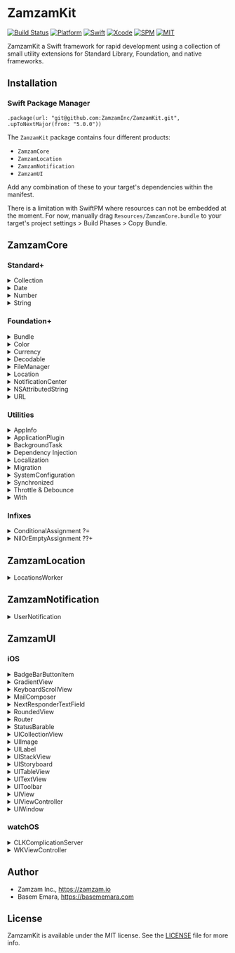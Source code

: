 # ZamzamKit

[![Build Status](https://api.travis-ci.org/ZamzamInc/ZamzamKit.svg?branch=master)](https://travis-ci.org/ZamzamInc/ZamzamKit)
[![Platform](https://img.shields.io/badge/platform-ios%20%7C%20macos%20%7C%20watchos%20%7C%20tvos-lightgrey)](https://github.com/ZamzamInc/ZamzamKit)
[![Swift](https://img.shields.io/badge/Swift-5-orange.svg)](https://swift.org)
[![Xcode](https://img.shields.io/badge/Xcode-11-blue.svg)](https://developer.apple.com/xcode)
[![SPM](https://img.shields.io/badge/SPM-Compatible-blue)](https://swift.org/package-manager)
[![MIT](https://img.shields.io/badge/License-MIT-red.svg)](https://opensource.org/licenses/MIT)

ZamzamKit a Swift framework for rapid development using a collection of small utility extensions for Standard Library, Foundation, and native frameworks.

## Installation

### Swift Package Manager

`.package(url: "git@github.com:ZamzamInc/ZamzamKit.git", .upToNextMajor(from: "5.0.0"))` 

The `ZamzamKit` package contains four different products:
* `ZamzamCore`
* `ZamzamLocation`
* `ZamzamNotification`
* `ZamzamUI`

Add any combination of these to your target's dependencies within the manifest.

There is a limitation with SwiftPM where resources can not be embedded at the moment. For now, manually drag `Resources/ZamzamCore.bundle` to your target's project settings > Build Phases > Copy Bundle.

## ZamzamCore

### Standard+

<details>
<summary>Collection</summary>

> Get distinct elements from an array:
```swift
[1, 1, 3, 3, 5, 5, 7, 9, 9].distinct // [1, 3, 5, 7, 9]
```

> Remove an element from an array by the value:
```swift
var array = ["a", "b", "c", "d", "e"]
array.remove("c")
array // ["a", "b", "d", "e"]
```

> Easily get the array version of an array slice:
```swift
["a", "b", "c", "d", "e"].prefix(3).array
```

> Safely retrieve an element at the given index if it exists:
```swift
// Before
if let items = tabBarController.tabBar.items, items.count > 4 {
    items[3].selectedImage = UIImage("my-image")
}
```
```swift
// After
tabBarController.tabBar.items?[safe: 3]?.selectedImage = UIImage("my-image")

[1, 3, 5, 7, 9][safe: 1] // Optional(3)
[1, 3, 5, 7, 9][safe: 12] // nil
```

> Determine if a value is contained within the array of equatable values:
```swift
"b".within(["a", "b", "c"]) // true

let status: OrderStatus = .cancelled
status.within([.requeseted, .accepted, .inProgress]) // false
```
</details>

<details>
<summary>Date</summary>

> Determine if a date is in the past or future:
```swift
Date(timeIntervalSinceNow: -100).isPast -> true
Date(timeIntervalSinceNow: 100).isPast -> false

Date(timeIntervalSinceNow: 100).isFuture -> true
Date(timeIntervalSinceNow: -100).isFuture -> false
```

> Determine if a date is today, yesterday, or tomorrow:
```swift
Date().isToday -> true
Date(timeIntervalSinceNow: -90_000).isYesterday -> true
Date(timeIntervalSinceNow: 90_000).isTomorrow -> true
```

> Determine if a date is within a weekday or weekend period:
```swift
Date().isWeekday -> false
Date().isWeekend -> true
```

> Get the beginning or end of the day:
```swift
Date().startOfDay -> "2018/11/21 00:00:00"
Date().endOfDay -> "2018/11/21 23:59:59"
```

> Get the beginning or end of the month:
```swift
Date().startOfMonth -> "2018/11/01 00:00:00"
Date().endOfMonth -> "2018/11/30 23:59:59"
```

> Determine if a date is current:
```swift
let date = Date(fromString: "2018/03/22 09:40")
date.isCurrentWeek
date.isCurrentMonth
date.isCurrentYear
```

> Determine if a date is between two other dates:
```swift
let date = Date()
let date1 = Date(timeIntervalSinceNow: 1000)
let date2 = Date(timeIntervalSinceNow: -1000)

date.isBetween(date1, date2) -> true
```

> Use specific calendar for data manipulations:
```swift
let date = Date(fromString: "2018/03/22 09:40")
let calendar = Calendar(identifier: .chinese)

date.isToday(for: calendar)
date.isWeekday(for: calendar)
date.isCurrentMonth(for: calendar)
date.isToday(for: calendar)
date.startOfDay(for: calendar)
date.startOfMonth(for: calendar)
```

> Determine if a date is beyond a specified time window:
```swift
let date = Date(fromString: "2018/03/22 09:40")
let fromDate = Date(fromString: "2018/03/22 09:30")

date.isBeyond(fromDate, bySeconds: 300) -> true
date.isBeyond(fromDate, bySeconds: 1200) -> false
```

> Create a date from a string:
```swift
Date(fromString: "2018/11/01 18:15")
Date(fromString: "1440/03/01 18:31", calendar: Calendar(identifier: .islamic))
```

> Format a date to a string:
```swift
Date().string(format: "MMM d, h:mm a") -> "Jan 3, 8:43 PM"
Date().string(style: .full, calendar: Calendar(identifier: .hebrew)) -> "Friday, 1 Kislev 5779"
```

> Format a time interval to display as a timer.
```swift
let date = Date(fromString: "2016/03/22 09:45")
let fromDate = Date(fromString: "2016/03/22 09:40")

date.timerString(from: fromDate)

// Prints "00:05:00"
```

> Get the decimal representation of the time:
```swift
Date(fromString: "2018/10/23 18:15").timeToDecimal -> 18.25
```

> Increment years, months, days, hours, or minutes:
```swift
let date = Date()
date + .years(1)
date + .months(2)
date - .days(4)
date - .hours(6)
date + .minutes(12)
date + .days(5, Calendar(identifier: .chinese))
```

> Convert between time interval units:
```swift
let diff = date.timeIntervalSince(date2) -> 172,800 seconds
diff.minutes -> 2,800 minutes
diff.hours -> 48 hours
diff.days -> 2 days
```

> Time zone context and offset:
```swift
let timeZone = TimeZone(identifier: "Europe/Paris")
timeZone?.isCurrent -> false
timeZone?.offsetFromCurrent -> -21600
```

> Normalize date calculations and data storage:
```swift
let timeZone: TimeZone = .posix // GMT
let locale: Locale = .posix // en_US_POSIX
```
</details>

<details>
<summary>Number</summary>

> Round doubles, floats, or any floating-point type:
```swift
123.12312421.rounded(toPlaces: 3) -> 123.123
Double.pi.rounded(toPlaces: 2) -> 3.14
```
</details>

<details>
<summary>String</summary>

> Create a new random string of given length:
```swift
String(random: 10) // "zXWG4hSgL9"
String(random: 4, prefix: "PIN-") // "PIN-uSjm"
```

> Safely use subscript indexes and ranges on strings:
```swift
let value = "Abcdef123456"
value[3] // "d"
value[3..<6] // "def"
value[3...6] // "def1"
value[3...] // "def123456"
value[3...99] // nil
value[99] // nil
```

> Validate string against common formats:
```swift
"test@example.com".isEmail // true
"123456789".isNumber // true
"zamzam".isAlpha // true
"zamzam123".isAlphaNumeric // true
```

> Remove spaces or new lines from both ends:
```swift
" Abcdef123456 \n\r  ".trimmed // "Abcdef123456"
```

> Truncate to a given number of characters:
```swift
"Abcdef123456".truncated(3) // "Abc..."
"Abcdef123456".truncated(6, trailing: "***") // "Abcdef***"
```

> Determine if a given value is contained:
```swift
"1234567890".contains("567") // true
"abc123xyz".contains("ghi") // false
```

> Injects a separator every nth characters:
```swift
"1234567890".separated(every: 2, with: "-") // "12-34-56-78-90"
```

> Match using a regular expression pattern:
```swift
"1234567890".match(regex: "^[0-9]+?$") // true
"abc123xyz".match(regex: "^[A-Za-z]+$") // false
```

> Replace occurrences of a regular expression pattern:
```swift
"aa1bb22cc3d888d4ee5".replacing(regex: "\\d", with: "*") // "aa*bb**cc*d***d*ee*"
```

> Remove HTML for plain text:
```swift
"<p>This is <em>web</em> content with a <a href=\"http://example.com\">link</a>.</p>".htmlStripped // "This is web content with a link."
```

> Encoders and decoders:
```swift
value.urlEncoded
value.urlDecoded
value.htmlDecoded
value.base64Encoded
value.base64Decoded
value.base64URLEncoded
```

> Easily get the string version of substring:
```swift
"hello world".prefix(5).string
```

> Determine if an optional string is `nil` or has no characters
```swift
var value: String? = "test 123"
value.isNilOrEmpty
```

> Strongly-typed string keys:
```swift
// First define keys
extension String.Keys {
    static let testString = String.Key<String?>("testString")
    static let testInt = String.Key<Int?>("testInt")
    static let testBool = String.Key<Bool?>("testBool")
    static let testArray = String.Key<[Int]?>("testArray")
}

// Create method or subscript for any type
extension UserDefaults {
    
    subscript<T>(key: String.Key<T?>) -> T? {
        get { object(forKey: key.name) as? T }
        
        set {
            guard let value = newValue else { return remove(key) }
            set(value, forKey: key.name)
        }
    }
}

// Then use strongly-typed values
let testString: String? = UserDefaults.standard[.testString]
let testInt: Int? = UserDefaults.standard[.testInt]
let testBool: Bool? = UserDefaults.standard[.testBool]
let testArray: [Int]? = UserDefaults.standard[.testArray]
```
</details>

### Foundation+

<details>
<summary>Bundle</summary>

> Get the string from a file within any bundle:
```swift
Bundle.main.string(file: "Test.txt") // "This is a test. Abc 123.\n"
```

> Get a generic array from a property list file within any bundle:

```swift
let values: [String] = Bundle.main.array(plist: "Array.plist")

values[0] // "Abc"
values[1] // "Def"
values[2] // "Ghi"
```

![Image of BundleArray](./Assets/Documentation/Images/BundleArray.png)

```swift
let values: [[String: Any]] = Bundle.main.array(plist: "Things.plist")

values[0]["id"] as? Int // 1
values[0]["name"] as? String // "Test 1"
values[0]["description"] as? String // "This is a test for 1.")

values[1]["id"] as? Int // 2)
values[1]["name"] as? String // "Test 2")
values[1]["description"] as? String // "This is a test for 2.")

values[2]["id"] as? Int // 3)
values[2]["name"] as? String // "Test 3")
values[2]["description"] as? String // "This is a test for 3.")
```

![Image of BundleArray](./Assets/Documentation/Images/BundleArray2.png)

> Get a dictionary from a property list file within any bundle:
```swift
let values: [String: Any] = Bundle.main.contents(plist: "Settings.plist")

values["MyString1"] as? String // "My string value 1."
values["MyNumber1"] as? Int // 123
values["MyBool1"] as? Bool // false
values["MyDate1"] as? Date // 2018-11-21 15:40:03 +0000
```

![Image of BundleDictionary](./Assets/Documentation/Images/BundleDictionary.png)
</details>

<details>
<summary>Color</summary>

> Additional color initializers:
```swift
UIColor(hex: 0x990000)
UIColor(hex: 0x4286F4)
UIColor(rgb: (66, 134, 244))
UIColor.random
```
</details>

<details>
<summary>Currency</summary>

> A formatter that converts between numeric values and their textual currency representations:
```swift
let formatter = CurrencyFormatter()
formatter.string(fromAmount: 123456789.987) // "$123,456,789.99"

let formatter2 = CurrencyFormatter(for: Locale(identifier: "fr-FR"))
formatter2.string(fromCents: 123456789) // "1 234 567,89 €"
```
</details>

<details>
<summary>Decodable</summary>

> Get a value of the type you specify, decoded from a JSON string.
```swift
let jsonString = "{\"test1\":29,\"test2\":62,\"test3\":33,\"test4\":24,\"test5\":14,\"test6\":72}"
let jsonObject: [String: Int] = jsonString.decode()

// Result
[
    "test1": 29,
    "test2": 62,
    "test3": 33,
    "test4": 24,
    "test5": 14,
    "test6": 72
]
```

> Get a type-erased `Decodable` value:
```swift
let json = """
{
    "boolean": true,
    "integer": 1,
    "double": 3.14159265358979323846,
    "string": "Abc123",
    "date": "2018-12-05T15:28:25+00:00",
    "array": [1, 2, 3],
    "nested": {
        "a": "alpha",
        "b": "bravo",
        "c": "charlie"
    }
}
""".data(using: .utf8)

let decoder = JSONDecoder()
let dictionary = try decoder.decode([String: AnyDecodable].self, from: json)

dictionary["boolean"].value // true
dictionary["integer"].value // 1
dictionary["string"].value // Abc123
```
</details>

<details>
<summary>FileManager</summary>

> Get URL or file system path for a file:
```swift
FileManager.default.url(of: fileName, from: .documentDirectory)
FileManager.default.path(of: fileName, from: .cachesDirectory)
```

> Get URL or file system paths of files within a directory:
```swift
FileManager.default.urls(from: .documentDirectory)
FileManager.default.paths(from: .downloadsDirectory)
```

> Retrieve a file remotely and persist to local disk:
```swift
FileManager.default.download(from: "http://example.com/test.pdf") { url, response, error in
    // The `url` parameter represents location on local disk where remote file was downloaded.
}
```
</details>

<details>
<summary>Location</summary>

> Get the location details for coordinates:
```swift
CLLocation(latitude: 43.6532, longitude: -79.3832).geocoder { meta in
    print(meta.locality)
    print(meta.country)
    print(meta.countryCode)
    print(meta.timezone)
    print(meta.administrativeArea)
}
```

> Get the closest or farthest location from a list of coordinates:
```swift
let coordinates = [
    CLLocationCoordinate2D(latitude: 43.6532, longitude: -79.3832),
    CLLocationCoordinate2D(latitude: 59.9094, longitude: 10.7349),
    CLLocationCoordinate2D(latitude: 35.7750, longitude: -78.6336),
    CLLocationCoordinate2D(latitude: 33.720817, longitude: 73.090032)
]

coordinates.closest(to: homeCoordinate)
coordinates.farthest(from: homeCoordinate)
```

> Approximate comparison of coordinates rounded to 3 decimal places (about 100 meters):
```swift
let coordinate1 = CLLocationCoordinate2D(latitude: 43.6532, longitude: -79.3832)
let coordinate2 = CLLocationCoordinate2D(latitude: 43.6531, longitude: -79.3834)
let coordinate3 = CLLocationCoordinate2D(latitude: 43.6522, longitude: -79.3822)

coordinate1 ~~ coordinate2 // true
coordinate1 ~~ coordinate3 // false
```

> Determine if location services is enabled and authorized for always or when in use:
```swift
CLLocationManager.isAuthorized // bool
```
</details>

<details>
<summary>NotificationCenter</summary>

> Shorthand to post and observer functions:
```swift
let notificationCenter: NotificationCenter = .default

// Before
notificationCenter.post(name: .MyCustomNotificationKey, object: nil, userInfo: nil)
notificationCenter.addObserver(self, selector: #selector(willEnterForeground), name: UIApplication.willEnterForegroundNotification, object: nil)
notificationCenter.removeObserver(self, name: UIApplication.willEnterForegroundNotification, object: nil)

// After
notificationCenter.post(name: .MyCustomNotificationKey)
notificationCenter.addObserver(for: UIApplication.willEnterForegroundNotification, selector: #selector(willEnterForeground), from: self)
notificationCenter.removeObserver(for: UIApplication.willEnterForegroundNotification, from: self)
```
</details>

<details>
<summary>NSAttributedString</summary>

> Easily get the attributed string version of a string:
```swift
"Abc".attributed
"Lmn".mutableAttributed
"Xyz".mutableAttributed([
    .font: UIFont.italicSystemFont(ofSize: .systemFontSize),
    .foregroundColor: UIColor.green
])
```

> Add attributed strings together:
```swift
label.attributedText = "Abc".attributed + " def " +
    "ghi".mutableAttributed([
        .underlineStyle: NSUnderlineStyle.single.rawValue
    ])
```
</details>

<details>
<summary>URL</summary>

> Append or remove query string parameters:
```swift
let url = URL(string: "https://example.com?abc=123&lmn=tuv&xyz=987")

url?.appendingQueryItem("def", value: "456") // "https://example.com?abc=123&lmn=tuv&xyz=987&def=456"
url?.appendingQueryItem("xyz", value: "999") // "https://example.com?abc=123&lmn=tuv&xyz=999"

url?.appendingQueryItems([
    "def": "456",
    "jkl": "777",
    "abc": "333",
    "lmn": nil
]) -> "https://example.com?xyz=987&def=456&abc=333&jkl=777"

url?.removeQueryItem("xyz") // "https://example.com?abc=123&lmn=tuv"
```
</details>

### Utilities

<details>
<summary>AppInfo</summary>

> Get details of the current app:
```swift
struct SomeStruct: AppInfo {

}

let someStruct = SomeStruct()

someStruct.appDisplayName -> "Zamzam App"
someStruct.appBundleID -> "io.zamzam.app"
someStruct.appVersion -> "1.0.0"
someStruct.appBuild -> "23"
someStruct.isInTestFlight -> false
someStruct.isRunningOnSimulator -> false
```
</details>

<details>
<summary>ApplicationPlugin</summary>

> Split up `AppDelegate` into [plugins](https://basememara.com/pluggable-appdelegate-services/) (also available for `WKExtensionDelegate`):
```swift
// Subclass to pass lifecycle events to loaded plugins
@UIApplicationMain
class AppDelegate: ApplicationPluginDelegate {

    override func plugins() -> [ApplicationPlugin] {
        [
            LoggerPlugin(),
            NotificationPlugin()
        ]
    }
}
```
```swift
// Each application plugin has access to the AppDelegate lifecycle events
final class LoggerPlugin: ApplicationPlugin {
    private let log = Logger()
 
    func application(_ application: UIApplication, willFinishLaunchingWithOptions launchOptions: [UIApplicationLaunchOptionsKey: Any]?) -> Bool {
        log.config(for: application)
        return true
    }
    
    func application(_ application: UIApplication, didFinishLaunchingWithOptions launchOptions: [UIApplicationLaunchOptionsKey : Any]?) -> Bool {
        log.info("App did finish launching.")
        return true
    }
    
    func applicationDidReceiveMemoryWarning(_ application: UIApplication) {
        log.warn("App did receive memory warning.")
    }
    
    func applicationWillTerminate(_ application: UIApplication) {
        log.warn("App will terminate.")
    }
}
```
</details>

<details>
<summary>BackgroundTask</summary>

> Easily execute a [long-running background task](https://developer.apple.com/documentation/uikit/uiapplication/1623031-beginbackgroundtask):
```swift
BackgroundTask.run(for: application) { task in
    // Perform finite-length task...
    task.end()
}
```
</details>

<details>
<summary>Dependency Injection</summary>

> Lightweight dependency injection via property wrapper ([read more](https://basememara.com/swift-dependency-injection-via-property-wrapper/)):
```swift
class AppDelegate: UIResponder, UIApplicationDelegate {
 
    private let dependencies = Dependencies {
        Module { WidgetModule() as WidgetModuleType }
        Module { SampleModule() as SampleModuleType }
    }
    
    override init() {
        super.init()
        dependencies.build()
    }
}

// Some time later...

class ViewController: UIViewController {
    
    @Inject private var widgetService: WidgetServiceType
    @Inject private var sampleService: SampleServiceType
    
    override func viewDidLoad() {
        super.viewDidLoad()
        
        print(widgetService.test())
        print(sampleService.test())
    }
}
```
</details>

<details>
<summary>Localization</summary>

> Strongly-typed localizable keys that's also `XLIFF` export friendly ([read more](https://basememara.com/swifty-localization-xcode-support/)):
```swift
// First define localization keys
extension Localizable {
    static let ok = Localizable(NSLocalizedString("ok.dialog", comment: "OK text for dialogs"))
    static let cancel = Localizable(NSLocalizedString("cancel.dialog", comment: "Cancel text for dialogs"))
    static let next = Localizable(NSLocalizedString("next.dialog", comment: "Next text for dialogs"))
}

// Then use strongly-typed localization keys
myLabel1.text = .localized(.ok)
myLabel2.text = .localized(.cancel)
myLabel3.text = .localized(.next)
```
</details>

<details>
<summary>Migration</summary>

> Manages blocks of code that only need to run once on version updates in apps:
```swift
@UIApplicationMain
class AppDelegate: UIResponder, UIApplicationDelegate {

    var window: UIWindow?
    let migration = Migration()

    func application(_ application: UIApplication, willFinishLaunchingWithOptions launchOptions: [UIApplication.LaunchOptionsKey: Any]? = nil) -> Bool {
        migration
            .performUpdate {
                print("Migrate update occurred.")
            }
            .perform(forVersion: "1.0") {
                print("Migrate to 1.0 occurred.")
            }
            .perform(forVersion: "1.7") {
                print("Migrate to 1.7 occurred.")
            }
            .perform(forVersion: "2.4") {
                print("Migrate to 2.4 occurred.")
            }
            
        return true
    }
}
```
</details>

<details>
<summary>SystemConfiguration</summary>

> Determine if the device is connected to a network:
```swift
import SystemConfiguration

SCNetworkReachability.isOnline
```
</details>

<details>
<summary>Synchronized</summary>

> A thread-safe value that handles concurrent reads and writes ([read more](https://basememara.com/creating-thread-safe-generic-values-in-swift/)):
```swift
var temp = Synchronized<Int>(0)

DispatchQueue.concurrentPerform(iterations: 1_000_000) { index in
    temp.value { $0 += 1 }
}

XCTAssertEqual(temp.value, 1_000_000) // true
```
</details>

<details>
<summary>Throttle & Debounce</summary>

> A throttler that will ignore work items until the time limit for the preceding call is over:
```swift
let limiter = Throttler(limit: 5)
var value = 0

limiter.execute {
    value += 1
}

limiter.execute {
    value += 1
}

limiter.execute {
    value += 1
}

sleep(5)

limiter.execute {
    value += 1
}

// value == 2
```

> A debouncer that will delay work items until time limit for the preceding call is over:
```swift
let limiter = Debouncer(limit: 5)
var value = ""

func sendToServer() {
    limiter.execute {
        // Sends to server after no typing for 5 seconds
        // instead of once per character, so:
        value == "hello" -> true
    }
}

value.append("h")
sendToServer() // Waits until 5 seconds

value.append("e")
sendToServer() // Waits until 5 seconds

value.append("l")
sendToServer() // Waits until 5 seconds

value.append("l")
sendToServer() // Waits until 5 seconds

value.append("o")
sendToServer() // Fires after 5 seconds
```
</details>

<details>
<summary>With</summary>

> Set properties with closures just after initializing:
```swift
let paragraph = NSMutableParagraphStyle().with {
    $0.alignment = .center
    $0.lineSpacing = 8
}

let label = UILabel().with {
    $0.textAlignment = .center
    $0.textColor = UIColor.black
    $0.text = "Hello, World!"
}

UITabBar.appearance().with {
    $0.barStyle = .dark
    $0.tintColor = .blue
}
```
</details>

### Infixes

<details>
<summary>ConditionalAssignment ?=</summary>

> Assign a value if not nil:
```swift
var test: Int? = 123
var value: Int? = nil

test ?= value
// test == 123

value = 456
test ?= value
// test == 456
```
</details>

<details>
<summary>NilOrEmptyAssignment ??+</summary>

> Assign a value if not nil or empty:
```swift
var test: String
var value: String?

test = value ??+ "Abc"
// test == "Abc"

value = ""
test = value ??+ "Abc"
// test == "Abc"

value = "Xyz"
test = value ??+ "Abc"
// test == "Xyz"
```
</details>

## ZamzamLocation

<details>
<summary>LocationsWorker</summary>

> Location worker that offers easy authorization and observable closures ([read more](https://basememara.com/swifty-locations-observables/)):
```swift
class LocationViewController: UIViewController {

    @IBOutlet weak var outputLabel: UILabel!
    
    var locationsWorker: LocationsWorkerType = LocationsWorker(
        desiredAccuracy: kCLLocationAccuracyThreeKilometers,
        distanceFilter: 1000
    )
    
    override func viewDidAppear(_ animated: Bool) {
        super.viewDidAppear(animated)
        
        locationsWorker.addObserver(locationObserver)
        locationsWorker.addObserver(headingObserver)
        
        locationsWorker.requestAuthorization(
            for: .whenInUse,
            startUpdatingLocation: true,
            completion: { granted in
                guard granted else { return }
                self.locationsWorker.startUpdatingHeading()
            }
        )
    }
    
    override func viewWillDisappear(_ animated: Bool) {
        super.viewWillDisappear(animated)
        locationsWorker.removeObservers()
    }
    
    deinit {
        locationsWorker.removeObservers()
    }
}

extension LocationViewController {
    
    var locationObserver: Observer<LocationsWorker.LocationHandler> {
        return Observer { [weak self] in
            self?.outputLabel.text = $0.description
        }
    }
    
    var headingObserver: Observer<LocationsWorker.HeadingHandler> {
        return Observer {
            print($0.description)
        }
    }
}
```
</details>

## ZamzamNotification

<details>
<summary>UserNotification</summary>

> Registers the local and remote notifications with the categories and actions it supports:
```swift
UNUserNotificationCenter.current().register(
    delegate: self,
    categories: [
        "order": [
            UNNotificationAction(
                identifier: "confirmAction",
                title: "Confirm",
                options: [.foreground]
            )
        ],
        "chat": [
            UNTextInputNotificationAction(
                identifier: "replyAction",
                title: "Reply",
                options: [],
                textInputButtonTitle: "Send",
                textInputPlaceholder: "Type your message"
            )
        ],
        "offer": nil
    ],
    authorizations: [.alert, .badge, .sound],
    completion: { granted in
        granted
            ? log(debug: "Authorization for notification succeeded.")
            : log(warn: "Authorization for notification not given.")
    }
)
```

> Get a list of all pending or delivered user notifications:
```swift
UNUserNotificationCenter.current().getNotificationRequests { notifications in
    notifications.forEach {
        print($0.identifier)
    }
}
```

> Find the pending or delivered notification request by identifier:
```swift
UNUserNotificationCenter.current().get(withIdentifier: "abc123") {
    print($0?.identifier)
}

UNUserNotificationCenter.current().get(withIdentifiers: ["abc123", "xyz789"]) {
    $0.forEach {
        print($0.identifier)
    }
}
```

> Determine if the pending or delivered notification request exists:
```swift
UNUserNotificationCenter.current().exists(withIdentifier: "abc123") {
    print("Does notification exist: \($0)")
}
```

> Schedules local notifications for delivery:
```swift
UNUserNotificationCenter.current().add(
    body: "This is the body for time interval",
    timeInterval: 5
)

UNUserNotificationCenter.current().add(
    body: "This is the body for time interval",
    title: "This is the snooze title",
    timeInterval: 60,
    identifier: "abc123-main"
)

UNUserNotificationCenter.current().add(
    body: "This is the body for time interval",
    title: "This is the misc1 title",
    timeInterval: 60,
    identifier: "abc123-misc1",
    category: "misc1Category"
)

UNUserNotificationCenter.current().add(
    body: "This is the body for time interval",
    title: "This is the misc2 title",
    timeInterval: 60,
    identifier: "abc123-misc2",
    category: "misc2Category",
    userInfo: [
        "id": post.id,
        "link": post.link,
        "mediaURL": mediaURL
    ],
    completion: { error in
        guard error == nil else { return }
        // Added successfully
    }
)

UNUserNotificationCenter.current().add(
    date: Date(timeIntervalSinceNow: 5),
    body: "This is the body for date",
    repeats: .minute,
    identifier: "abc123-repeat"
)
```

> Get a remote image from the web and convert to a user notification attachment:
```swift
UNNotificationAttachment.download(from: urlString) {
    guard $0.isSuccess, let attachment = $0.value else {
        return log(error: "Could not download the remote resource (\(urlString)): \($0.error.debugDescription).")
    }

    UNUserNotificationCenter.current().add(
        body: "This is the body",
        attachments: [attachment]
    )
}
```

> Remove pending or delivered notification requests by identifiers, categories, or all:
```swift
UNUserNotificationCenter.current().remove(withIdentifier: "abc123")
UNUserNotificationCenter.current().remove(withIdentifiers: ["abc123", "xyz789"])
UNUserNotificationCenter.current().remove(withCategory: "chat") { /* Done */ }
UNUserNotificationCenter.current().remove(withCategories: ["order", "chat"]) { /* Done */ }
UNUserNotificationCenter.current().removeAll()
```
</details>

## ZamzamUI

### iOS

<details>
<summary>BadgeBarButtonItem</summary>

> A bar button item with a badge value:

![Image of BadgeBarButtonItem](./Assets/Documentation/Images/BadgeBarButtonItem.png)

```swift
navigationItem.rightBarButtonItems = [
    BadgeBarButtonItem(
        button: UIButton(type: .contactAdd),
        badgeText: "123",
        target: self,
        action: #selector(test)
    )
]

navigationItem.leftBarButtonItems = [
    BadgeBarButtonItem(
        button: UIButton(type: .detailDisclosure),
        badgeText: SCNetworkReachability.isOnline ? "On" : "Off",
        target: self,
        action: #selector(test)
    ).with {
        $0.badgeFontColor = SCNetworkReachability.isOnline ? .black : .white
        $0.badgeBackgroundColor = SCNetworkReachability.isOnline ? .green : .red
    }
]
```
</details>

<details>
<summary>GradientView</summary>

> A `UIView` with gradient effects:
```swift
@IBOutlet weak var gradientView: GradientView! {
    didSet {
        gradientView.firstColor = .blue
        gradientView.secondColor = .red
    }
}
```
Interface Builder compatible via "User Defined Runtime Attributes":

![Image of GradientView](./Assets/Documentation/Images/GradientView-Storyboard.png)
</details>

<details>
<summary>KeyboardScrollView</summary>

> The `automaticallyAdjustsInsetsForKeyboard` property extends the scroll view insets when the keyboard is shown:

![Image of KeyboardScrollView](./Assets/Documentation/Images/KeyboardScrollView.png)
</details>

<details>
<summary>MailComposer</summary>

> Compose an email with optional subject, body, or attachment:
```swift
// Before
extension MyViewController: MFMailComposeViewControllerDelegate {

    func sendEmail() {
        guard MFMailComposeViewController.canSendMail() else {
            return present(alert: "Could Not Send Email", message: "Your device could not send e-mail.")
        }

        let mail = MFMailComposeViewController()
        mail.mailComposeDelegate = self
        mail.setToRecipients(["test@example.com"])

        present(mail, animated: true)
    }

    func mailComposeController(_ controller: MFMailComposeViewController, didFinishWith result: MFMailComposeResult, error: Error?) {
        controller.dismiss(animated: true)
    }
}
```

```swift
// After
class MyViewController: UIViewController {
    private let mailComposer = MailComposer()

    func sendEmail() {
        guard let controller = mailComposer.makeViewController(email: "test@example.com") else {
            return present(alert: "Could Not Send Email", message: "Your device could not send e-mail.")
        }

        present(controller, animated: true)
    }
```
</details>

<details>
<summary>NextResponderTextField</summary>

> An extended `UITextView` that wires the "Return Key" to another `UIResponder`:

![Image of NextResponderTextField](./Assets/Documentation/Images/NextResponderTextField.png)

![Image of NextResponderTextField2](./Assets/Documentation/Images/NextResponderTextField2.png)
</details>

<details>
<summary>RoundedView</summary>

> A `UIView`, `UIImage`, and `UIButton` subclasses with circular masking:

![Image of RoundedView](./Assets/Documentation/Images/RoundedView.png)
</details>

<details>
<summary>Router</summary>

> Provides routing functionality for a type to remove navigation responsibility off `UIViewController`  ([extend for strongly-typed storyboard routing](https://basememara.com/protocol-oriented-router-in-swift/)):

```
struct MyRouter: Router {
    weak var viewController: UIViewController?

    init(viewController: UIViewController?) {
        self.viewController = viewController
    }

    func showSettings(date: Date) {
        present(storyboard: "ShowSettings") { (controller: ShowSettingsViewController) in
            controller.someProperty = date
        }
    }
}

class MyViewController: UIViewController {

    private lazy var router: Router = MyRouter(
        viewController: self
    )

    @IBAction func settingsTapped() {
        router.showSettings(date: Date())
    }
}
```
</details>

<details>
<summary>StatusBarable</summary>

> Manages the status bar view:
```swift
class ViewController: UIViewController, StatusBarable {

    let application = UIApplication.shared
    var statusBar: UIView?

    override func viewDidLoad() {
        showStatusBar()

        NotificationCenter.default.addObserver(
            for: UIDevice.orientationDidChangeNotification,
            selector: #selector(deviceOrientationDidChange),
            from: self
        )
    }
}

private extension ViewController {

    @objc func deviceOrientationDidChange() {
        removeStatusBar()
        showStatusBar()
    }
}
```

![Image of StatusBarable](./Assets/Documentation/Images/StatusBarable.png)
</details>

<details>
<summary>UICollectionView</summary>

> Register cells in strongly-typed manner:
```swift
collectionView.register(nib: TransactionViewCell.self)
```

> Get reusable cells through subscript:
```swift
// Before
let cell = collectionView.dequeueReusableCell(withReuseIdentifier: "Cell", for: indexPath) as? TransactionViewCell 
```
```swift
// After
let cell: TransactionViewCell = collectionView[indexPath]
```
</details>

<details>
<summary>UIImage</summary>

> Save an image to disk as .png:
```swift
imageView.image.pngToDisk() -> "/.../Library/Caches/img_ezoPU8.png"
```
> Convert a color to an image:
```swift
let image = UIImage(from: .lightGray)
button.setBackgroundImage(image, for: .selected)
```
</details>

<details>
<summary>UILabel</summary>

> Enable data detectors like in `UITextView`:
```swift
// Before
let label = UITextView()
label.isEditable = false
label.isScrollEnabled = false
label.textContainer.lineFragmentPadding = 0
label.textContainerInset = .zero
label.backgroundColor = .clear
label.dataDetectorTypes = [.phoneNumber, .link, .address, .calendarEvent]
```
```swift
// After
let label = UILabelView(
    dataDetectorTypes: [.phoneNumber, .link, .address, .calendarEvent]
)
```
</details>

<details>
<summary>UIStackView</summary>

> Add a view with animation:
```swift
stackView.addArrangedSubview(view1, animated: true)
```

> Add a list of views:
```swift
stackView.addArrangedSubviews([view1, view2, view3])
stackView.addArrangedSubviews([view1, view3], animated: true)
```

> Remove and deinitialize all views:
```swift
stackView
    .deleteArrangedSubviews()
    .addArrangedSubviews([view2, view3]) // Chain commands
```
</details>

<details>
<summary>UIStoryboard</summary>

> Instantiate a view controller using convention of storyboard identifier matching class name:
```swift
let storyboard = UIStoryboard(name: "Main")
let controller: MyViewController = storyboard.instantiateViewController()
```
</details>

<details>
<summary>UITableView</summary>

> Register cells in strongly-typed manner:
```swift
tableView.register(nib: TransactionViewCell.self)
```

> Get reusable cells through subscript:
```swift
// Before
let cell = tableView.dequeueReusableCellWithIdentifier("Cell", forIndexPath: indexPath) as? TransactionViewCell 
```
```swift
// After
let cell: TransactionViewCell = tableView[indexPath]
```

> Scroll to top or bottom:
```swift
tableView.scrollToTop()
tableView.scrollToBottom()
```

> Set selection color of cell:
```swift
// Before
let backgroundView = UIView()
backgroundView.backgroundColor = .lightGray
cell.selectedBackgroundView = backgroundView
```
```swift
// After
cell.selectionColor = .lightGray
```

> Strongly-typed cell identifiers for static tables:
```swift
class ViewController: UITableViewController {
    
}

extension ViewController: CellIdentifiable {
    
    // Each table view cell must have an identifier that matches a case
    enum CellIdentifier: String {
        case about
        case subscribe
        case feedback
        case tutorial
    }
}

extension ViewController {
    
    override func tableView(_ tableView: UITableView, didSelectRowAt indexPath: IndexPath) {
        tableView.deselectRow(at: indexPath, animated: true)
        
        guard let cell = tableView.cellForRow(at: indexPath),
            let identifier = CellIdentifier(from: cell) else {
                return
        }
        
        // Easily reference the associated cell
        switch identifier {
        case .about:
            router.showAbout()
        case .subscribe:
            router.showSubscribe()
        case .feedback:
            router.sendFeedback(
                subject: .localizedFormat(.emailFeedbackSubject, constants.appDisplayName!)
            )
        case .tutorial:
            router.startTutorial()
        }
    }
}
```
</details>

<details>
<summary>UITextView</summary>

> A placeholder like in `UITextField`:
```swift
let textView = PlaceholderTextView()
textView.placeholder = "Enter message..."
```

Interface Builder compatible via Attributes inspector:

![Image of GradientView](./Assets/Documentation/Images/PlaceholderTextView-Storyboard.png)

</details>

<details>
<summary>UIToolbar</summary>

> Create a toolbar that toggles to next field or dismisses keyboard:
```swift
class ViewController: UIViewController {

    private lazy var inputDoneToolbar: UIToolbar = .makeInputDoneToolbar(
        target: self,
        action: #selector(endEditing)
    )
}

extension ViewController: UITextViewDelegate {

    func textViewShouldBeginEditing(_ textView: UITextView) -> Bool {
        textView.inputAccessoryView = inputDoneToolbar
        return true
    }
}
```

![Image of UIToolbar](./Assets/Documentation/Images/UIToolbar.png)
</details>

<details>
<summary>UIView</summary>

> Sometimes `isHidden` can be unintuitive:
```swift
myView.isVisible = isAuthorized && role.within[.admin, .author]
```

> Adjust border, corners, and shadows conveniently:
```swift
myView.borderColor = .red
myView.borderWidth = 1
myView.cornerRadius = 3
myView.addShadow()
```

![Image of UIView-Shadow](./Assets/Documentation/Images/UIView-Shadow.png)

> Animate visibility:
```swift
myView.fadeIn()
myView.fadeOut()
```

> Add activity indicator to center of view:
```swift
let activityIndicator = myView.makeActivityIndicator()
activityIndicator.startAnimating()
```

> Create instance from `XIB`:
```swift
let control = MyView.loadNIB()
control.isAwesome = true
addSubview(control)
```

> Present a view modally:
```swift
class ModalView: UIView, PresentableView {

    @IBOutlet weak var contentView: UIView!

    override func touchesBegan(_ touches: Set<UITouch>, with event: UIEvent?) {
        // Dismiss self when tapped on background
        dismiss()
    }

    @IBAction func closeButtonTapped() {
        dismiss()
    }
}

class ViewController: UIViewController {

    @IBAction func modalButtonTapped() {
        let modalView = ModalView.loadNIB()
        present(control: modalView)
    }
}
```

![Image of PresentableView](./Assets/Documentation/Images/PresentableView.gif)
</details>

<details>
<summary>UIViewController</summary>

> Display an alert to the user:
```swift
// Before
let alertController = UIAlertController(title: "My Title", message: "This is my message.", preferredStyle: .alert)
alertController.addAction(UIAlertAction(title: "OK", style: .default) { alert in
    print("OK tapped")
}
present(alertController, animated: true, completion: nil)
```
```swift
// After
present(alertController: "My Title", message: "This is my message.") {
    print("OK tapped")
}
```

> Display a Safari web page to the user:
```swift
// Before
let safariController = SFSafariViewController(URL: URL(string: "https://apple.com")!)
safariController.modalPresentationStyle = .overFullScreen
present(safariController, animated: true, completion: nil)
```
```swift
// After
present(safari: "https://apple.com")
show(safari: "https://apple.com")
```

> Display an action sheet to the user:
```swift
present(
    actionSheet: "Test Action Sheet",
    message: "Choose your action",
    popoverFrom: sender,
    additionalActions: [
        UIAlertAction(title: "Action 1") { },
        UIAlertAction(title: "Action 2") { },
        UIAlertAction(title: "Action 3") { }
    ],
    includeCancelAction: true
)
```

> Display a prompt to the user:
```swift
// Before
let alertController = UIAlertController(
    title: "Test Prompt",
    message: "Enter user input.",
    preferredStyle: .alert
)

alertController.addAction(
    UIAlertAction(title: "Cancel", style: .cancel) { _ in }
)

alertController.addTextField {
    $0.placeholder = "Your placeholder here"
    $0.keyboardType = .phonePad
    $0.textContentType = .telephoneNumber
}

alertController.addAction(
    UIAlertAction(title: "Ok", style: .default) { _ in
        guard let text = alertController.textFields?.first?.text else {
            return
        }

        print("User response: \($0)")
    }
)

present(alertController, animated: animated, completion: nil)
```
```swift
// After
present(
    prompt: "Test Prompt",
    message: "Enter user input.",
    placeholder: "Your placeholder here",
    configure: {
        $0.keyboardType = .phonePad
        $0.textContentType = .telephoneNumber
    },
    response: {
        print("User response: \($0)")
    }
)
```

![Image of UIViewController Prompt](./Assets/Documentation/Images/UIViewController-Prompt.png)

> Display a share activity with Safari added:
```swift
let safariActivity = UIActivity.make(
    title: .localized(.openInSafari),
    imageName: "safari-share",
    imageBundle: .zamzamKit,
    handler: {
        guard SCNetworkReachability.isOnline else {
            return self.present(alert: "Device must be online to view within the browser.")
        }
        
        UIApplication.shared.open(link)
    }
)

present(
    activities: ["Test Title", link],
    popoverFrom: sender,
    applicationActivities: [safariActivity]
)
```
</details>

<details>
<summary>UIWindow</summary>

> Get the top view controller for the window:
```swift
window?.topViewController
```
</details>

### watchOS

<details>
<summary>CLKComplicationServer</summary>

> Invalidates and reloads all timeline data for all complications:
```swift
// Before
guard let complications = activeComplications, !complications.isEmpty else { return }
complications.forEach { reloadTimeline(for: $0) }
```
```swift
// After
CLKComplicationServer.sharedInstance().reloadTimelineForComplications()
```

> Extends all timeline data for all complications:
```swift
// Before
guard let complications = activeComplications, !complications.isEmpty else { return }
complications.forEach { extendTimeline(for: $0) }
```
```swift
// After
CLKComplicationServer.sharedInstance().extendTimelineForComplications()
```
</details>

<details>
<summary>WKViewController</summary>

> Display an alert to the user:
```swift
present(alert: "Test Alert")
```

> Display an action sheet to the user:
```swift
present(
    actionSheet: "Test",
    message: "This is the message.",
    additionalActions: [
        WKAlertAction(title: "Action 1", handler: {}),
        WKAlertAction(title: "Action 2", handler: {}),
        WKAlertAction(title: "Action 3", style: .destructive, handler: {})
    ],
    includeCancelAction: true
)
```

> Display an side-by-side alert to the user:
```swift
present(
    sideBySideAlert: "Test",
    message: "This is the message.",
    additionalActions: [
        WKAlertAction(title: "Action 1", handler: {}),
        WKAlertAction(title: "Action 2", style: .destructive, handler: {}),
        WKAlertAction(title: "Action 3", handler: {})
    ]
)
```
</details>

## Author

* Zamzam Inc., https://zamzam.io
* Basem Emara, https://basememara.com

## License

ZamzamKit is available under the MIT license. See the [LICENSE](https://github.com/ZamzamInc/ZamzamKit/blob/master/LICENSE) file for more info.
